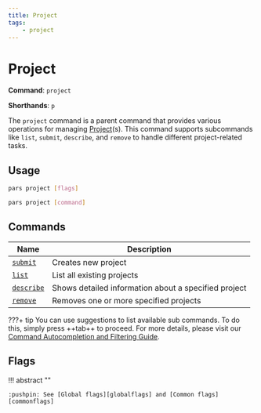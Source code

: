 ```yaml
---
title: Project
tags:
    - project
---
```


# Project

**Command**: `project`

**Shorthands**: `p`

The `project` command is a parent command that provides various operations for managing [Project][project_concept](s). This command supports subcommands like `list`, `submit`, `describe`, and `remove` to handle different project-related tasks.


## Usage
``` {.sh linenums="0" .no-copy}
pars project [flags]
```
``` {.sh linenums="0" .no-copy}
pars project [command]
```



## Commands

| Name                          | Description |
|-------------------------------|-------------|
| [`submit`][project_submit_command]               | Creates new project |
| [`list`][project_list_command]             | List all existing projects |
| [`describe`][project_describe_command]     | Shows detailed information about a specified project |
| [`remove`][project_remove_command]         | Removes one or more specified projects |



???+ tip
    You can use suggestions to list available sub commands. To do this, simply press ++tab++ to proceed. For more details, please visit our [Command Autocompletion and Filtering Guide](../../advanced-usage/autocompletion-and-filtering/commands.md).
	



## Flags


!!! abstract ""

    :pushpin: See [Global flags][globalflags] and [Common flags][commonflags]



<!-- Additional links -->
[project_concept]: ../../../getting-started/concept/project.md
[project_submit_command]: submit.md
[project_list_command]: list.md
[project_describe_command]: describe.md
[project_remove_command]: remove.md
[globalflags]: ../index.md#global-flags
[commonflags]: ../index.md#common-flags